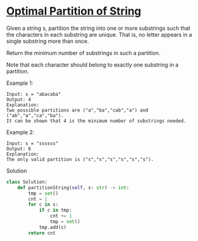 # [Optimal Partition of String](https://leetcode.com/problems/optimal-partition-of-string/description/)

Given a string s, partition the string into one or more substrings such that the characters in each substring are 
unique. That is, no letter appears in a single substring more than once.

Return the minimum number of substrings in such a partition.

Note that each character should belong to exactly one substring in a partition.

Example 1:
```
Input: s = "abacaba"
Output: 4
Explanation:
Two possible partitions are ("a","ba","cab","a") and ("ab","a","ca","ba").
It can be shown that 4 is the minimum number of substrings needed.
```
Example 2:
```
Input: s = "ssssss"
Output: 6
Explanation:
The only valid partition is ("s","s","s","s","s","s").
```
Solution
```python
class Solution:
    def partitionString(self, s: str) -> int:
        tmp = set()
        cnt = 1
        for c in s:
            if c in tmp:
                cnt += 1
                tmp = set()
            tmp.add(c)
        return cnt
```